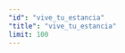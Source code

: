 ```yaml
---
"id": "vive_tu_estancia"
"title": "vive_tu_estancia"
limit: 100
---
```


<app-chessboard-nav></app-chessboard-nav>
